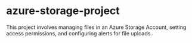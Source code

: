# azure-storage-project
This project involves managing files in an Azure Storage Account, setting access permissions, and configuring alerts for file uploads.
